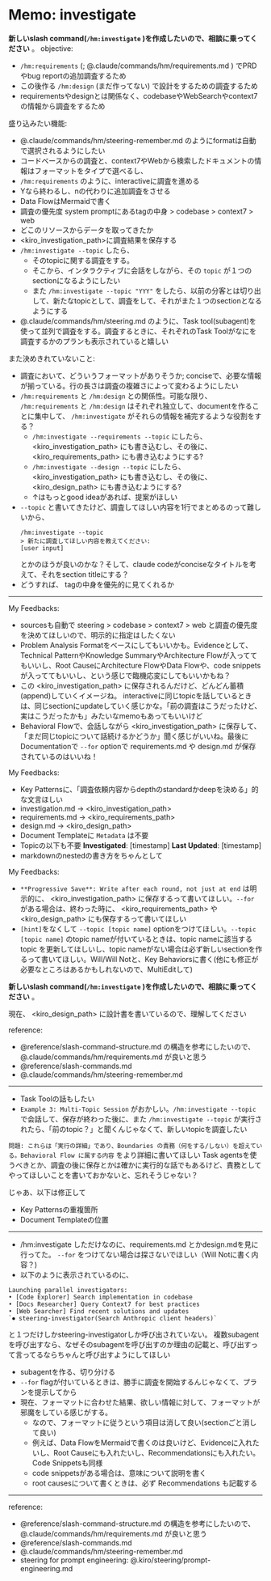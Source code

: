 # Memo: investigate

**新しいslash command(`/hm:investigate` )を作成したいので、相談に乗ってください** 。
objective:
- `/hm:requirements` (; @.claude/commands/hm/requirements.md ) でPRDやbug reportの追加調査するため
- この後作る `/hm:design` (まだ作ってない) で設計をするための調査するため
- requirementsやdesignとは関係なく、codebaseやWebSearchやcontext7の情報から調査をするため

盛り込みたい機能:
- @.claude/commands/hm/steering-remember.md のようにformatは自動で選択されるようにしたい
- コードベースからの調査と、context7やWebから検索したドキュメントの情報はフォーマットをタイプで選べるし、
- `/hm:requirements` のように、interactiveに調査を進める
- Yなら終わるし、nの代わりに追加調査をさせる
- Data FlowはMermaidで書く
- 調査の優先度 system promptにある<steering>tagの中身 > codebase > context7 > web
- どこのリソースからデータを取ってきたか
- <kiro_investigation_path>に調査結果を保存する
- `/hm:investigate --topic` したら、
  - そのtopicに関する調査をする。
  - そこから、インタラクティブに会話をしながら、その `topic` が１つのsectionになるようにしたい
  - また `/hm:investigate --topic "YYY"` をしたら、以前の分客とは切り出して、新たなtopicとして、調査をして、それがまた１つのsectionとなるようにする
- @.claude/commands/hm/steering.md のように、Task tool(subagent)を使って並列で調査をする。調査するときに、それぞれのTask Toolがなにを調査するかのプランも表示されていると嬉しい


また決めきれていないこと:
- 調査において、どういうフォーマットがありそうか; conciseで、必要な情報が揃っている。行の長さは調査の複雑さによって変わるようにしたい
- `/hm:requirements` と `/hm:design` との関係性。可能な限り、 `/hm:requirements` と `/hm:design` はそれぞれ独立して、documentを作ることに集中して、 `/hm:investigate` がそれらの情報を補完するような役割をする？
  -  `/hm:investigate --requirements --topic` にしたら、<kiro_investigation_path> にも書き込むし、その後に、 <kiro_requirements_path> にも書き込むようにする?
  - `/hm:investigate --design --topic` にしたら、<kiro_investigation_path> にも書き込むし、その後に、 <kiro_design_path> にも書き込むようにする?
  - ↑はもっとgood ideaがあれば、提案がほしい
- `--topic` と書いてきたけど、調査してほしい内容を1行でまとめるのって難しいから、
  ```
  /hm:investigate --topic
  > 新たに調査してほしい内容を教えてください:
  [user input]
  ```
  とかのほうが良いのかな？そして、claude codeがconciseなタイトルを考えて、それをsection titleにする？
- どうすれば、 <steering> tagの中身を優先的に見てくれるか


---

My Feedbacks:
- sourcesも自動で steering > codebase > context7 > web と調査の優先度を決めてほしいので、明示的に指定はしたくない
- Problem Analysis Formatをベースにしてもいいかも。Evidenceとして、Technical PatternやKnowledge SummaryやArchitecture Flowが入っててもいいし、Root CauseにArchitecture FlowやData Flowや、code snippetsが入っててもいいし、という感じで臨機応変にしてもいいかもね？
- この <kiro_investigation_path> に保存されるんだけど、どんどん蓄積(append)していくイメージね。 interactiveに同じtopicを話しているときは、同じsectionにupdateしていく感じかな。「前の調査はこうだったけど、実はこうだったかも」みたいなmemoもあってもいいけど
- Behavioral Flowで、会話しながら <kiro_investigation_path> に保存して、「まだ同じtopicについて話続けるかどうか」聞く感じがいいね。最後に Documentationで `--for` optionで requirements.md や design.md が保存されているのはいいね！

My Feedbacks:
- Key Patternsに、「調査依頼内容からdepthのstandardかdeepを決める」的な文言ほしい
- investigation.md → <kiro_investigation_path>
- requirements.md → <kiro_requirements_path>
- design.md → <kiro_design_path>
- Document Templateに `Metadata` は不要
- Topicの以下も不要
  **Investigated**: [timestamp]
  **Last Updated**: [timestamp]
- markdownのnestedの書き方をちゃんとして


My Feedbacks:
- `**Progressive Save**: Write after each round, not just at end` は明示的に、 <kiro_investigation_path> に保存するって書いてほしい。`--for` がある場合は、終わった時に、 <kiro_requirements_path> や <kiro_design_path> にも保存するって書いてほしい
- `[hint]`をなくして `--topic [topic name]` optionをつけてほしい。`--topic [topic name]` のtopic nameが付いているときは、topic nameに該当するtopic を更新してほしいし、topic nameがない場合は必ず新しいsectionを作るって書いてほしい。Will/Will Notと、Key Behaviorsに書く(他にも修正が必要なところはあるかもしれないので、MultiEditして)


**新しいslash command(`/hm:investigate` )を作成したいので、相談に乗ってください** 。

現在、 <kiro_design_path> に設計書を書いているので、理解してください

reference:
- @reference/slash-command-structure.md の構造を参考にしたいので、 @.claude/commands/hm/requirements.md が良いと思う
- @reference/slash-commands.md
- @.claude/commands/hm/steering-remember.md


---

- Task Toolの話もしたい
- `Example 3: Multi-Topic Session` がおかしい。`/hm:investigate --topic` で会話して、保存が終わった後に、また `/hm:investigate --topic` が実行されたら、「前のtopic？」と聞くんじゃなくて、新しいtopicを調査したい



`問題: これらは「実行の詳細」であり、Boundaries の責務（何をする/しない）を超えている。Behavioral Flow に属する内容` をより詳細に書いてほしい
Task agentsを使うべきとか、調査の後に保存とかは確かに実行的な話でもあるけど、責務としてやってほしいことを書いておかないと、忘れそうじゃない？

じゃあ、以下は修正して
- Key Patternsの重複箇所
- Document Templateの位置


---

- /hm:investigate しただけなのに、requirements.md とかdesign.mdを見に行ってた。 `--for` をつけてない場合は探さないでほしい（Will Notに書く内容？)
- 以下のように表示されているのに、
```
Launching parallel investigators:
• [Code Explorer] Search implementation in codebase
• [Docs Researcher] Query Context7 for best practices
• [Web Searcher] Find recent solutions and updates
`⏺ steering-investigator(Search Anthropic client headers)` 
```
  と１つだけしかsteering-investigatorしか呼び出されていない。
  複数subagentを呼び出すなら、なぜそのsubagentを呼び出すのか理由の記載と、呼び出すって言ってるならちゃんと呼び出すようにしてほしい
- subagentを作る、切り分ける
- `--for` flagが付いているときは、勝手に調査を開始するんじゃなくて、プランを提示してから
- 現在、フォーマットに合わせた結果、欲しい情報に対して、フォーマットが邪魔をしている感じがする。
  - なので、フォーマットに従うという項目は消して良い(sectionごと消して良い)
  - 例えば、Data FlowをMermaidで書くのは良いけど、Evidenceに入れたいし、Root Causeにも入れたいし、Recommendationsにも入れたい。Code Snippetsも同様
  - code snippetsがある場合は、意味について説明を書く
  - root causesについて書くときは、必ず Recommendations も記載する



---

reference:
- @reference/slash-command-structure.md の構造を参考にしたいので、 @.claude/commands/hm/requirements.md が良いと思う
- @reference/slash-commands.md
- @.claude/commands/hm/steering-remember.md
- steering for prompt engineering: @.kiro/steering/prompt-engineering.md
